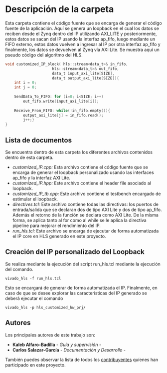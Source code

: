 # Descripción de la carpeta

Esta carpeta contiene el código fuente que se encarga de generar el código fuente de la aplicación. Aquí se genera un loopback en el cual los datos se reciben desde el Zynq dentro del IP utilizando AXI_LITE y posteriormente, estos datos se sacan del IP usando la interfaz ap_fifo, luego mediante un FIFO externo, estos datos vuelven a ingresar al IP por otra interfaz ap_fifo y finalmente, los datos se devuelven al Zynq vía AXI Lite. Se muestra aquí un pseudo código del algoritmo del HLS.

```C
void customized_IP_block( hls::stream<data_t>& in_fifo,
                     hls::stream<data_t>& out_fifo,
                     data_t input_axi_lite[SIZE],
                     data_t output_axi_lite[SIZE]){
	int i = 0;
	int j = 0;
	
	SendData_To_FIFO: for (i=0; i<SIZE; i++) 
		out_fifo.write(input_axi_lite[i]);
     
	Receive_From_FIFO: while(!in_fifo.empty()){
		output_axi_lite[j] = in_fifo.read();
		j++;}
}
```

## Lista de documentos

Se encuentra dentro de esta carpeta los diferentes archivos contenidos dentro de esta carpeta.

* *customized_IP.cpp:* Esta archivo contiene el código fuente que se encarga de generar el loopback personalizado usando las interfaces ap_fifo y la interfaz AXI Lite.
* *customized_IP.hpp:* Este archivo contiene el header file asociado al loopback.
* *customized_IP_tb.cpp:* Este archivo contiene el testbench encargado de estimular el loopback.
* *directives.tcl:* Este archivo contiene todas las directivas: los puertos de entrada/salida que se declaran dos de tipo AXI Lite y dos de tipo ap_fifo. Además el retorno de la función se declara como AXI Lite. De la misma forma, se aplica tanto al for como al while se le aplica la directiva pipeline para mejorar el rendimiento del IP. 
* *run_hls.tcl:* Este archivo se encarga de ejecutar de forma automatizada el IP core en HLS generado en este proyecto.


## Creación del IP personalizado del Loopback

Se realiza mediante la ejecución del script  run_hls.tcl mediante la ejecución del comando.

```
vivado_hls -f run_hls.tcl
```

Esto se encargará de generar de forma automatizada el IP. Finalmente, en caso de que se desee explorar las caracteristicas del IP generado se deberá ejecutar el comando

```
vivado_hls -p hls_customized_hw_prj/
```

## Autores

Los principales autores de este trabajo son:

* **Kaleb Alfaro-Badilla** - *Guía y supervisión* - 
* **Carlos Salazar-García** - *Documentación y Desarrollo* -

También puedes observar la lista de todos los [contribuyentes](https://github.com/cadriansalazarg/InterfacesZynq/contributors) quíenes han participado en este proyecto. 
